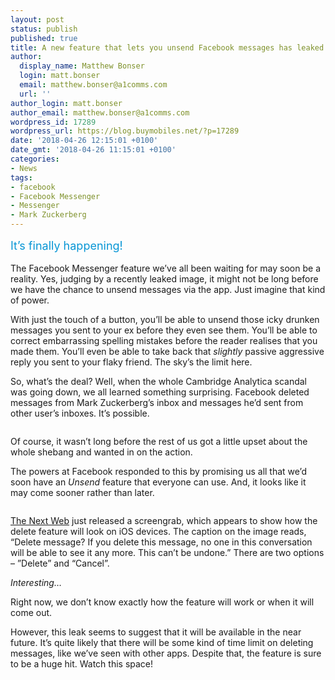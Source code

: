 ```yaml
---
layout: post
status: publish
published: true
title: A new feature that lets you unsend Facebook messages has leaked
author:
  display_name: Matthew Bonser
  login: matt.bonser
  email: matthew.bonser@a1comms.com
  url: ''
author_login: matt.bonser
author_email: matthew.bonser@a1comms.com
wordpress_id: 17289
wordpress_url: https://blog.buymobiles.net/?p=17289
date: '2018-04-26 12:15:01 +0100'
date_gmt: '2018-04-26 11:15:01 +0100'
categories:
- News
tags:
- facebook
- Facebook Messenger
- Messenger
- Mark Zuckerberg
---
```

<p><span class="postStandFirst" style="color: #0896d5; line-height: 26px; font-size: 18px;">It&rsquo;s finally happening!</span></p>
<p>The Facebook Messenger feature we&rsquo;ve all been waiting for may soon be a reality. Yes, judging by a recently leaked image, it might not be long before we have the chance to unsend messages via the app. Just imagine that kind of power.</p>
<p>With just the touch of a button, you&rsquo;ll be able to unsend those icky drunken messages you sent to your ex before they even see them. You&rsquo;ll be able to correct embarrassing spelling mistakes before the reader realises that you made them. You&rsquo;ll even be able to take back that <em>slightly </em>passive aggressive reply you sent to your flaky friend. The sky&rsquo;s the limit here.</p>
<p>So, what&rsquo;s the deal? Well, when the whole Cambridge Analytica scandal was going down, we all learned something surprising. Facebook deleted messages from Mark Zuckerberg&rsquo;s inbox and messages he&rsquo;d sent from other user&rsquo;s inboxes. It&rsquo;s possible.</p>
<p><img class="aligncenter size-full wp-image-17296" src="https://lh3.googleusercontent.com/qRyoY3iookqoXwpSO3v5Fmtacn7fAdXzfZJld7xMw8sGIVQdyljoIM_ba25LQtDSBoDwUYOhovkpsmmVHdqI1cLe=s0" alt="" /></p>
<p>Of course, it wasn&rsquo;t long before the rest of us got a little upset about the whole shebang and wanted in on the action.</p>
<p>The powers at Facebook responded to this by promising us all that we&rsquo;d soon have an <em>Unsend</em> feature that everyone can use. And, it looks like it may come sooner rather than later.</p>
<p><img class="aligncenter size-full wp-image-17297" src="https://lh3.googleusercontent.com/X94ggFOUu-ItZFSjvyRrNmRPIFn8QoZBoxLFaXrMhRHG-VR7smS01RDV-dkOmIGM-b2tIO17ON-ZbS4M8HYDfzk=s0" alt="" /></p>
<p><a href="https://thenextweb.com/apps/2018/04/20/facebook-messenger-unsend-messages/" target="_blank" rel="noopener">The Next Web</a> just released a screengrab, which appears to show how the delete feature will look on iOS devices. The caption on the image reads, &ldquo;Delete message? If you delete this message, no one in this conversation will be able to see it any more. This can&rsquo;t be undone.&rdquo; There are two options &ndash;&nbsp;&rdquo;Delete&rdquo; and &ldquo;Cancel&rdquo;.</p>
<p><em>Interesting&hellip; </em></p>
<p>Right now, we don&rsquo;t know exactly how the feature will work or when it will come out.</p>
<p>However, this leak seems to suggest that it will be available in the near future. It&rsquo;s quite likely that there will be some kind of time limit on deleting messages, like we&rsquo;ve seen with other apps. Despite that, the feature is sure to be a huge hit. Watch this space!</p>
<p><img class="aligncenter size-full wp-image-17293" src="https://lh3.googleusercontent.com/lqNSCn4HwlRUaYDJpa3tV2IVLyWdeGFXI8sjmIBRY0VEozKQm7oGPqpAMyMCjp87gLHgDItSq8NT4xRwzm4Xzv8=s0" alt="" /></p>
